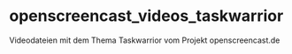 # openscreencast_videos_taskwarrior
Videodateien mit dem Thema Taskwarrior vom Projekt openscreencast.de
